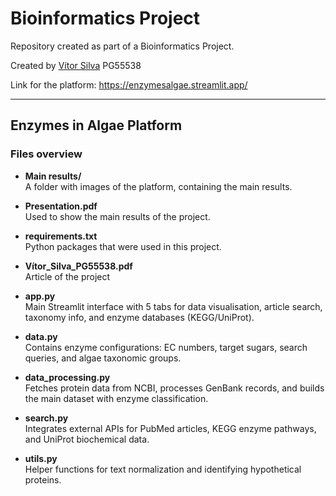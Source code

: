 # Bioinformatics Project

Repository created as part of a Bioinformatics Project.

Created by [Vítor Silva](https://github.com/VitorSilva-3) PG55538

Link for the platform: https://enzymesalgae.streamlit.app/

---

## Enzymes in Algae Platform

### Files overview

- **Main results/**  
  A folder with images of the platform, containing the main results.
  
- **Presentation.pdf**  
  Used to show the main results of the project.

- **requirements.txt**  
  Python packages that were used in this project.

- **Vítor_Silva_PG55538.pdf**  
  Article of the project

- **app.py**  
  Main Streamlit interface with 5 tabs for data visualisation, article search, taxonomy info, and enzyme databases (KEGG/UniProt).

- **data.py**  
  Contains enzyme configurations: EC numbers, target sugars, search queries, and algae taxonomic groups.

- **data_processing.py**  
  Fetches protein data from NCBI, processes GenBank records, and builds the main dataset with enzyme classification.

- **search.py**  
  Integrates external APIs for PubMed articles, KEGG enzyme pathways, and UniProt biochemical data.

- **utils.py**  
  Helper functions for text normalization and identifying hypothetical proteins.

